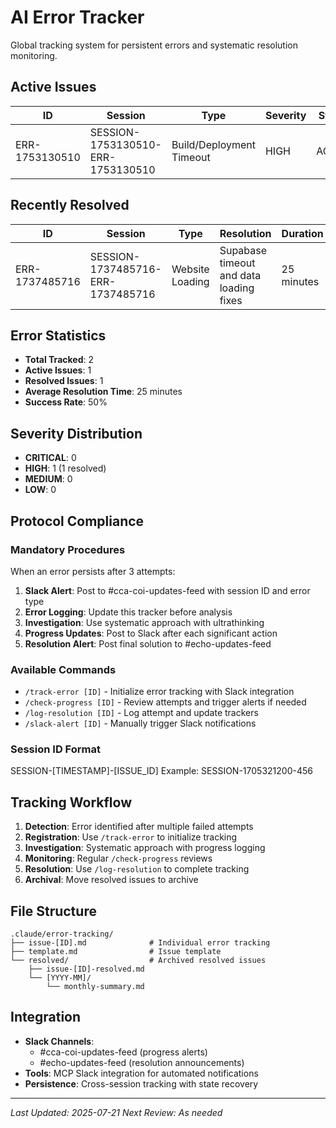 # AI Error Tracker

Global tracking system for persistent errors and systematic resolution monitoring.

## Active Issues

| ID | Session | Type | Severity | Status | Attempts | Started | Last Update |
|---|---|---|---|---|---|---|---|
| ERR-1753130510 | SESSION-1753130510-ERR-1753130510 | Build/Deployment Timeout | HIGH | ACTIVE | 0 | 2025-07-21T16:01:50Z | 2025-07-21T16:01:50Z |

## Recently Resolved

| ID | Session | Type | Resolution | Duration | Resolved |
|---|---|---|---|---|---|
| ERR-1737485716 | SESSION-1737485716-ERR-1737485716 | Website Loading | Supabase timeout and data loading fixes | 25 minutes | 2025-01-21T12:45:00Z |

## Error Statistics

- **Total Tracked**: 2
- **Active Issues**: 1
- **Resolved Issues**: 1
- **Average Resolution Time**: 25 minutes
- **Success Rate**: 50%

## Severity Distribution

- **CRITICAL**: 0
- **HIGH**: 1 (1 resolved)
- **MEDIUM**: 0  
- **LOW**: 0

## Protocol Compliance

### Mandatory Procedures
When an error persists after 3 attempts:

1. **Slack Alert**: Post to #cca-coi-updates-feed with session ID and error type
2. **Error Logging**: Update this tracker before analysis
3. **Investigation**: Use systematic approach with ultrathinking
4. **Progress Updates**: Post to Slack after each significant action
5. **Resolution Alert**: Post final solution to #echo-updates-feed

### Available Commands
- `/track-error [ID]` - Initialize error tracking with Slack integration
- `/check-progress [ID]` - Review attempts and trigger alerts if needed
- `/log-resolution [ID]` - Log attempt and update trackers
- `/slack-alert [ID]` - Manually trigger Slack notifications

### Session ID Format
SESSION-[TIMESTAMP]-[ISSUE_ID]
Example: SESSION-1705321200-456

## Tracking Workflow

1. **Detection**: Error identified after multiple failed attempts
2. **Registration**: Use `/track-error` to initialize tracking
3. **Investigation**: Systematic approach with progress logging
4. **Monitoring**: Regular `/check-progress` reviews
5. **Resolution**: Use `/log-resolution` to complete tracking
6. **Archival**: Move resolved issues to archive

## File Structure

```
.claude/error-tracking/
├── issue-[ID].md              # Individual error tracking
├── template.md                # Issue template
└── resolved/                  # Archived resolved issues
    ├── issue-[ID]-resolved.md
    └── [YYYY-MM]/
        └── monthly-summary.md
```

## Integration

- **Slack Channels**: 
  - #cca-coi-updates-feed (progress alerts)
  - #echo-updates-feed (resolution announcements)
- **Tools**: MCP Slack integration for automated notifications
- **Persistence**: Cross-session tracking with state recovery

---

*Last Updated: 2025-07-21*
*Next Review: As needed*